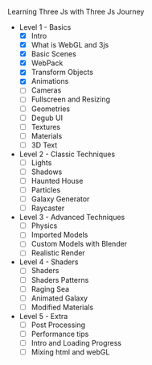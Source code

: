Learning Three Js with Three Js Journey

* Level 1 - Basics
    * [X] Intro
    * [X] What is WebGL and 3js
    * [X] Basic Scenes
    * [X] WebPack
    * [X] Transform Objects
    * [X] Animations
    * [ ] Cameras
    * [ ] Fullscreen and Resizing
    * [ ] Geometries
    * [ ] Degub UI
    * [ ] Textures
    * [ ] Materials
    * [ ] 3D Text

* Level 2 - Classic Techniques
    * [ ] Lights
    * [ ] Shadows
    * [ ] Haunted House
    * [ ] Particles
    * [ ] Galaxy Generator
    * [ ] Raycaster

* Level 3 - Advanced Techniques
    * [ ] Physics
    * [ ] Imported Models
    * [ ] Custom Models with Blender
    * [ ] Realistic Render

* Level 4 - Shaders
    * [ ] Shaders
    * [ ] Shaders Patterns
    * [ ] Raging Sea
    * [ ] Animated Galaxy
    * [ ] Modified Materials

* Level 5 - Extra
    * [ ] Post Processing
    * [ ] Performance tips
    * [ ] Intro and Loading Progress
    * [ ] Mixing html and webGL